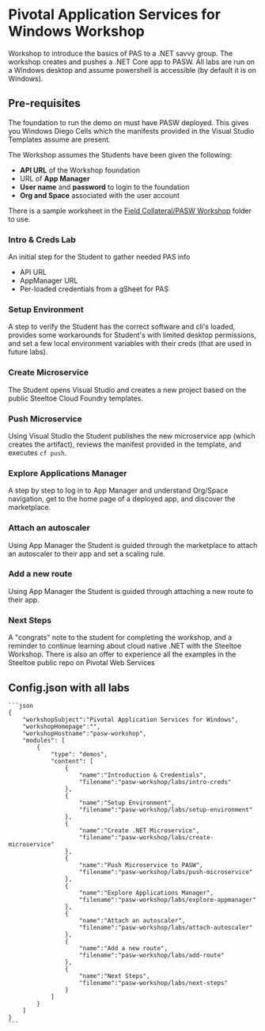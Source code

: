 # Pivotal Application Services for Windows Workshop 

Workshop to introduce the basics of PAS to a .NET savvy group. The workshop creates and pushes a .NET Core app to PASW. All labs are run on a Windows desktop and assume powershell is accessible (by default it is on Windows).

## Pre-requisites

The foundation to run the demo on must have PASW deployed. This gives you Windows Diego Cells which the manifests provided in the Visual Studio Templates assume are present.

The Workshop assumes the Students have been given the following:
 - **API URL** of the Workshop foundation
 - URL of **App Manager**
 - **User name** and **password** to login to the foundation
 - **Org and Space** associated with the user account

There is a sample worksheet in the [Field Collateral/PASW Workshop](https://drive.google.com/open?id=1ajWGLFQ2aE0Ta7iN3hF0jGwDp73VZt9P) folder to use.

### Intro & Creds Lab

An initial step for the Student to gather needed PAS info
 - API URL
 - AppManager URL
 - Per-loaded credentials from a gSheet for PAS

### Setup Environment

A step to verify the Student has the correct software and cli's loaded, provides some workarounds for Student's with limited desktop permissions, and set a few local environment variables with their creds (that are used in future labs).

### Create Microservice

The Student opens Visual Studio and creates a new project based on the public Steeltoe Cloud Foundry templates.

### Push Microservice

Using Visual Studio the Student publishes the new microservice app (which creates the artifact), reviews the manifest provided in the template, and executes `cf push`.

### Explore Applications Manager

A step by step to log in to App Manager and understand Org/Space navigation, get to the home page of a deployed app, and discover the marketplace.

### Attach an autoscaler

Using App Manager the Student is guided through the marketplace to attach an autoscaler to their app and set a scaling rule.

### Add a new route

Using App Manager the Student is guided through attaching a new route to their app.

### Next Steps

A "congrats" note to the student for completing the workshop, and a reminder to continue learning about cloud native .NET with the Steeltoe Workshop. There is also an offer to experience all the examples in the Steeltoe public repo on Pivotal Web Services

## Config.json with all labs
	```json
	{
		"workshopSubject":"Pivotal Application Services for Windows",
		"workshopHomepage":"",
		"workshopHostname":"pasw-workshop",
		"modules": [
			{
				"type": "demos",
				"content": [
					{
						"name":"Introduction & Credentials",
						"filename":"pasw-workshop/labs/intro-creds"
					},
					{
						"name":"Setup Environment",
						"filename":"pasw-workshop/labs/setup-environment"
					},
					{
						"name":"Create .NET Microservice",
						"filename":"pasw-workshop/labs/create-microservice"
					},
					{
						"name":"Push Microservice to PASW",
						"filename":"pasw-workshop/labs/push-microservice"
					},
					{
						"name":"Explore Applications Manager",
						"filename":"pasw-workshop/labs/explore-appmanager"
					},
					{
						"name":"Attach an autoscaler",
						"filename":"pasw-workshop/labs/attach-autoscaler"
					},
					{
						"name":"Add a new route",
						"filename":"pasw-workshop/labs/add-route"
					},
					{
						"name":"Next Steps",
						"filename":"pasw-workshop/labs/next-steps"
					}
				]
			}
		]
	}
	```
